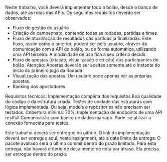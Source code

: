 Neste trabalho, você deverá implementar todo o bolão, desde o banco de dados, até as rotas das APIs. Os seguintes requisitos deverão ser observados:

* Fluxo de gestão do usuário
* Criação do campeonato, contendo todas as rodadas, partidas e times.
* Fluxo de atualização de resultados das partidas já finalizadas. Este fluxo, assim como o anterior,       poderá ser pelo usuário, através da comunicação com a API do bolão, ou de forma automática, utilizando uma API terceira. A modalidade de uso fica a seu critério decidir.
* Fluxo de apostas (criação, visualização e edição) dos participantes do bolão. Atenção: Apostas deverão ser aceitas somente até o instante do início do primeiro jogo da Rodada
* Visualização das apostas. Um usuário pode apenas ver as próprias apostas.
* Ranking dos apostadores
  
Requisitos técnicos:
Implementação completa dos requisitos
Boa qualidade do código e da estrutura criada.
Testes de unidade das estruturas com lógica implementada.  Ou seja, models e repositories não precisam ser testados. Cobertura mínima: 70%.
Implementação de endpoints de uma API restfull
Comunicação com banco de dados mariadb. Pode-se utilizar a conexão fornecida para testes.

Este trabalho deverá ser entregue no github. O link da implementação deverá ser entregue aqui, neste assignment, até a data limite da entrega. O pacote avaliado será o último commit dentro do prazo limitado. Para esta entrega, não haverá critério de decaimento de nota por atraso. Ela precisa ser entregue dentro do prazo.



